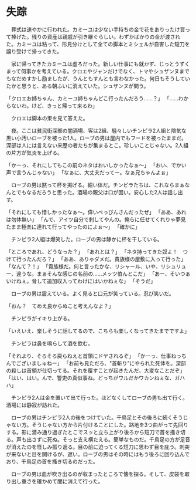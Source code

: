 # 失踪

　葬式は速やかに行われた。カミーユは少ない手持ちの金で花をありったけ買って捧げた。残りの資産は親戚が引き継ぐらしい。わずかばかりの金が渡された。カミーユは粘って、形見分けとして全ての脚本とミシェルが自害した短刀を譲り受けて帰ってきた。

　家に帰ってきたカミーユは虚ろだった。新しい仕事にも就かず、じっとうずくまって何事かを考えている。クロエやジャンだけでなく、トマやシュザンヌまでもなだめすかし励ましたが、うんともすんとも言わなかった。何日もそうしていたかと思うと、ある朝ふいに消えていた。シュザンヌが問う。

「クロエお姉ちゃん、カミーユ姉ちゃんどこ行ったんだろう……？」
「……わからないわ。けど、きっと帰って来るわ」

　クロエは脚本の束を見て答えた。



　夜。ここは貧民街深部の闇酒場、客は2組、騒々しいチンピラ2人組と陰気な黒い小汚いローブを被った1人。ローブの男は屋内でもフードを被ったままだ。深部は人には言えない来歴の者たちが集まるとこ。珍しいことじゃない。2人組の片方が気炎を上げる。

「かーっ、それにしてもこの前のネタはおいしかったなぁ〜」
「おい、でかい声で言うんじゃない」
「なぁに、大丈夫だってー。なぁ兄ちゃんよぉ」

　ローブの男は黙って杯を掲げる。細い体だ。チンピラたちは、これならまぁなんとでもなるだろうと思った。酒場の親父は口が固い。安心した2人は話し出す。

「それにしても惜しかったなぁ〜。偉いべっぴんさんだったぜ」
「ああ、あれは勿体無い」
「んで、アイツ自分で刺してやんの。俺らに任せてくれりゃ夢見たまま極楽に連れて行ってやったのによぉ〜」
「確かに」

　チンピラ2人組は爆笑した。ローブの男は静かに杯を干している。

「ところであれ、どうなった？」
「あれとは？」
「ネタ持ってきた奴よ！　つけて行ったんだろ？」
「ああ、ありゃダメだ。貴族様の屋敷に入って行った」
「なんて？！」
「貴族様だ。何と言ったかな、リシャール、いや、リシュリュー、違うな。まぁそんな感じの名前の……メッツ伯んとこだ」
「あー、そいつぁいけねぇ。脅して追加収入ってわけにはいかねぇな」
「そうだ」

　ローブの男は震えている。よく見ると口元が笑っている。忍び笑いだ。

「おん？　てめえ良からぬこと考えんなよ？」

　チンピラがイキり上がる。

「いえいえ、楽しそうに話してるので、こちらも楽しくなってきたまでですよ」

　チンピラは鼻を鳴らして酒を飲む。

「それより、そろそろ戻らねえと首領にドヤされるぞ」
「かーっ、仕事ねっちんでございましゅねー」
「お前も見ただろ、"首斬り"にやられた死体を。深部の殺しは首領が仕切ってる。それを覆すことが起きたんだ、大変なことだぞ」
「はい、はい。んで、警吏の真似事ね。どっちがワルだかワカンねぇな、ガハハ」

　チンピラ2人は金を置いて出て行った。ほどなくしてローブの男も出て行く。酒場には静寂が訪れた。

　ローブの男はチンピラ2人の後をつけていた。千鳥足とその後ろに続くそうじゃない方。そうじゃない方から片付けることにした。路地を3つ曲がって先回りする。影に潜み通り過ぎたとこでスッと立ち上がり後ろから短刀で首を搔き切る。声も出さずに死ぬ。そっと支え横たえる。簡単なものだ。千鳥足の方が足音が消えたのを怪しみ振り返る。目の前に迫ってくる短刀に思わず目を庇う。刺突が来ないと目を開けるが、遅い。ローブの男はその時にはもう後ろに回り込んでおり、千鳥足の首を搔き切るのだった。

　ローブの男は血が吹き出るのが収まったところで懐を探る。そして、皮袋を取り出し重さを確かめて闇に消えて行った。
